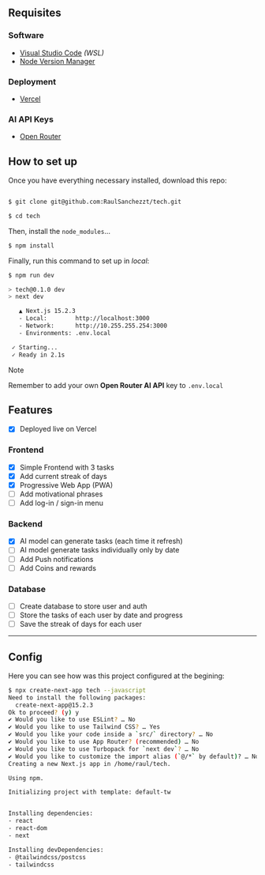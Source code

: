 ## Requisites

### Software

- [Visual Studio Code](https://code.visualstudio.com/) _(WSL)_
- [Node Version Manager](https://github.com/nvm-sh/nvm)

### Deployment

- [Vercel](https://vercel.com/)

### AI API Keys

- [Open Router](https://openrouter.ai/)

## How to set up

Once you have everything necessary installed, download this repo:

```bash

$ git clone git@github.com:RaulSanchezzt/tech.git

$ cd tech

```

Then, install the `node_modules`...

```bash
$ npm install
```

Finally, run this command to set up in _local_:

```bash
$ npm run dev

> tech@0.1.0 dev
> next dev

   ▲ Next.js 15.2.3
   - Local:        http://localhost:3000
   - Network:      http://10.255.255.254:3000
   - Environments: .env.local

 ✓ Starting...
 ✓ Ready in 2.1s
```

> [!NOTE]
> Remember to add your own **Open Router AI API** key to `.env.local`

## Features

- [x] Deployed live on Vercel

### Frontend

- [x] Simple Frontend with 3 tasks
- [x] Add current streak of days
- [x] Progressive Web App (PWA)
- [ ] Add motivational phrases
- [ ] Add log-in / sign-in menu

### Backend

- [x] AI model can generate tasks (each time it refresh)
- [ ] AI model generate tasks individually only by date
- [ ] Add Push notifications
- [ ] Add Coins and rewards

### Database

- [ ] Create database to store user and auth
- [ ] Store the tasks of each user by date and progress
- [ ] Save the streak of days for each user

---

## Config

Here you can see how was this project configured at the begining:

```bash
$ npx create-next-app tech --javascript
Need to install the following packages:
  create-next-app@15.2.3
Ok to proceed? (y) y
✔ Would you like to use ESLint? … No
✔ Would you like to use Tailwind CSS? … Yes
✔ Would you like your code inside a `src/` directory? … No
✔ Would you like to use App Router? (recommended) … No
✔ Would you like to use Turbopack for `next dev`? … No
✔ Would you like to customize the import alias (`@/*` by default)? … No
Creating a new Next.js app in /home/raul/tech.

Using npm.

Initializing project with template: default-tw


Installing dependencies:
- react
- react-dom
- next

Installing devDependencies:
- @tailwindcss/postcss
- tailwindcss
```
